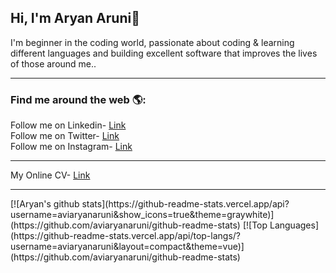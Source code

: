 ## Hi, I'm Aryan Aruni👋
I'm beginner in the coding world, passionate about coding & learning different languages and building excellent software that improves the lives of those around me..<br>

<hr>

<h3> Find me around the web 🌎:</h3>
  Follow me on Linkedin- <a href="https://www.linkedin.com/in/aryanaruni/" target="_blank">Link</a><br>
  Follow me on Twitter- <a href ="https://twitter.com/aryanaruni" target="_blank">Link</a><br>
  Follow me on Instagram- <a href ="https://www.instagram.com/lord_._aryan/" target="_blank">Link</a><br>
<hr>
My Online CV- <a href ="https://aryanaruni.github.io/resume/index.html" target="_blank">Link</a><br>
<hr>
[![Aryan's github stats](https://github-readme-stats.vercel.app/api?username=aviaryanaruni&show_icons=true&theme=graywhite)](https://github.com/aviaryanaruni/github-readme-stats) [![Top Languages](https://github-readme-stats.vercel.app/api/top-langs/?username=aviaryanaruni&layout=compact&theme=vue)](https://github.com/aviaryanaruni/github-readme-stats)
